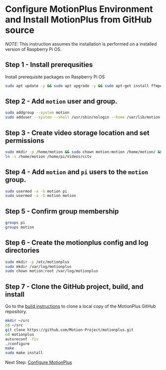 # Configure MotionPlus Environment and Install MotionPlus from GitHub source

*NOTE:* This instruction assumes the installation is performed on a installed version of Raspberry Pi OS.

## Step 1 - Install prerequsities
Install prerequisite packages on Raspberry Pi OS

``` bash
sudo apt update -y && sudo apt upgrade -y && sudo apt-get install ffmpeg autoconf automake autopoint build-essential pkgconf libtool libzip-dev libjpeg-dev git libavformat-dev libavcodec-dev libavutil-dev libswscale-dev libavdevice-dev libopencv-dev libwebp-dev gettext libmicrohttpd-dev libmariadb-dev libcamera-dev libcamera-tools libcamera-v4l2 libasound2-dev libpulse-dev libfftw3-dev libpq-dev libsqlite3-dev mariadb-server mariadb-client
```

## Step 2 - Add `motion` user and group.

```bash
sudo addgroup --system motion
sudo adduser --system --shell /usr/sbin/nologin --home /var/lib/motion --ingroup motion --no-create-home motion
```

## Step 3 - Create video storage location and set permissions

```bash
sudo mkdir -p /home/motion && sudo chown motion:motion /home/motion/ && sudo chmod g+w /home/motion/
ln -s /home/motion /home/pi/Videos/cctv
```

## Step 4 - Add `motion` and `pi` users to the `motion` group.
```bash
sudo usermod -a -G motion pi
sudo usermod -a -G motion motion
```

## Step 5 - Confirm group membership

```bash
groups pi
groups motion
```


## Step 6 - Create the motionplus config and log directories

```bash
sudo mkdir -p /etc/motionplus
sudo mkdir /var/log/motionplus
sudo chown motion:root /var/log/motionplus
```


## Step 7 - Clone the GitHub project, build, and install

Go to the [build instructions](https://motion-project.github.io/motionplus_build.html) to clone a local copy of the MotionPlus GitHub repository.

```bash
mkdir ~/src
cd ~/src
git clone https://github.com/Motion-Project/motionplus.git
cd motionplus
autoreconf -fiv
./configure
make
sudo make install
```

Next Step: [Configure MotionPlus](./motionplus-config.md)
